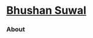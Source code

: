  <head>
    <title>{{ page.title }}</title>
    <link rel="stylesheet" type="text/css" href="{{ site.url }}/assets/home.css" />
    <link rel="shortcut icon" type="image/png" href="/favicon.jpg">
    <meta name="viewport" content="width=device-width" />
  </head>
  <div class = "top-container">
    <div class ="my-good-photo">
          <div class = "top-bar">
            <div class = "container">
              <div class = "left-container"><h1><a href = "/"> Bhushan Suwal </a></h1> </div>
              <div class = "right-container"> <h3> About </h3> </div>
            </div>
          </div>
    </div>
  </div>